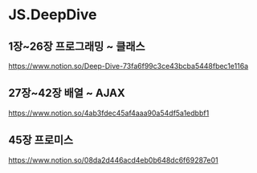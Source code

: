 # JS.DeepDive
## 1장~26장 프로그래밍 ~ 클래스
https://www.notion.so/Deep-Dive-73fa6f99c3ce43bcba5448fbec1e116a

## 27장~42장 배열 ~ AJAX
https://www.notion.so/4ab3fdec45af4aaa90a54df5a1edbbf1

## 45장 프로미스
https://www.notion.so/08da2d446acd4eb0b648dc6f69287e01
